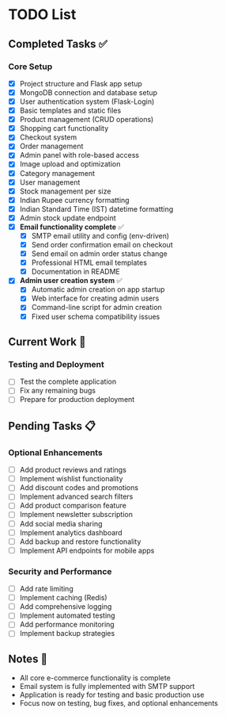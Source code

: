 # TODO List

## Completed Tasks ✅

### Core Setup
- [x] Project structure and Flask app setup
- [x] MongoDB connection and database setup
- [x] User authentication system (Flask-Login)
- [x] Basic templates and static files
- [x] Product management (CRUD operations)
- [x] Shopping cart functionality
- [x] Checkout system
- [x] Order management
- [x] Admin panel with role-based access
- [x] Image upload and optimization
- [x] Category management
- [x] User management
- [x] Stock management per size
- [x] Indian Rupee currency formatting
- [x] Indian Standard Time (IST) datetime formatting
- [x] Admin stock update endpoint
- [x] **Email functionality complete** ✅
  - [x] SMTP email utility and config (env-driven)
  - [x] Send order confirmation email on checkout
  - [x] Send email on admin order status change
  - [x] Professional HTML email templates
  - [x] Documentation in README
- [x] **Admin user creation system** ✅
  - [x] Automatic admin creation on app startup
  - [x] Web interface for creating admin users
  - [x] Command-line script for admin creation
  - [x] Fixed user schema compatibility issues

## Current Work 🔄

### Testing and Deployment
- [ ] Test the complete application
- [ ] Fix any remaining bugs
- [ ] Prepare for production deployment

## Pending Tasks 📋

### Optional Enhancements
- [ ] Add product reviews and ratings
- [ ] Implement wishlist functionality
- [ ] Add discount codes and promotions
- [ ] Implement advanced search filters
- [ ] Add product comparison feature
- [ ] Implement newsletter subscription
- [ ] Add social media sharing
- [ ] Implement analytics dashboard
- [ ] Add backup and restore functionality
- [ ] Implement API endpoints for mobile apps

### Security and Performance
- [ ] Add rate limiting
- [ ] Implement caching (Redis)
- [ ] Add comprehensive logging
- [ ] Implement automated testing
- [ ] Add performance monitoring
- [ ] Implement backup strategies

## Notes 📝

- All core e-commerce functionality is complete
- Email system is fully implemented with SMTP support
- Application is ready for testing and basic production use
- Focus now on testing, bug fixes, and optional enhancements

